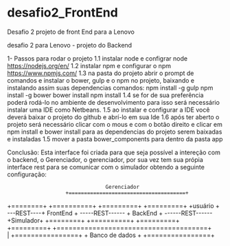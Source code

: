 # desafio2_FrontEnd
Desafio 2 projeto de front End para a Lenovo

desafio 2 para Lenovo - projeto do Backend

1- Passos para rodar o projeto
1.1 instalar node e configrar node https://nodejs.org/en/
1.2 instalar npm e configurar o npm https://www.npmjs.com/
1.3 na pasta do projeto abrir o prompt de comandos e instalar o bower, gulp e o npm no projeto, baixando e instalando assim suas dependencias
comandos:
npm install -g gulp
npm install -g bower
bower install
npm install
1.4 se for de sua preferência poderá rodá-lo no ambiente de desenvolvimento para isso será necessário instalar uma IDE como Netbeans. 1.5 ao instalar e configurar a IDE você deverá baixar o projeto do github e abrí-lo em sua Ide 1.6 após ter aberto o projeto será necessário clicar com o mous e com o botão direito e clicar em npm install e bower install para as dependencias do projeto serem baixadas e instaladas
1.5 mover a pasta bower_components para dentro da pasta app 

Conclusão:
Esta interface foi criada para que seja possível a intereção com o backend, o Gerenciador, o gerenciador, por sua vez tem sua própia interface rest para se comunicar com o simulador obtendo a seguinte configuração:

                                    Gerenciador
                       +======================================+     
+========+             +==========+                 +=========+                   +=========+
+usuário +  ---REST----+ FrontEnd + -----REST------ + BackEnd + ------REST------ +Simulador+
+========+             +==========+                 +=========+                   +=========+
                       +======================================+                                       
                                                         |
                                                   +================+
                                                   + Banco de dados +
                                                   +================+
